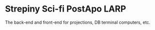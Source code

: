 Strepiny Sci-fi PostApo LARP
============================

The back-end and front-end for projections, DB terminal computers, etc.